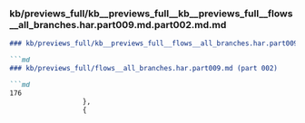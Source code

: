 ### kb/previews_full/kb__previews_full__kb__previews_full__flows__all_branches.har.part009.md.part002.md.md

```md
### kb/previews_full/kb__previews_full__flows__all_branches.har.part009.md.part002.md

```md
### kb/previews_full/flows__all_branches.har.part009.md (part 002)

```md
176
                  },
                  {
 
```

```

```

```
